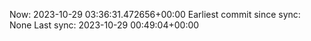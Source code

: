 Now: 2023-10-29 03:36:31.472656+00:00 Earliest commit since sync: None Last sync: 2023-10-29 00:49:04+00:00
